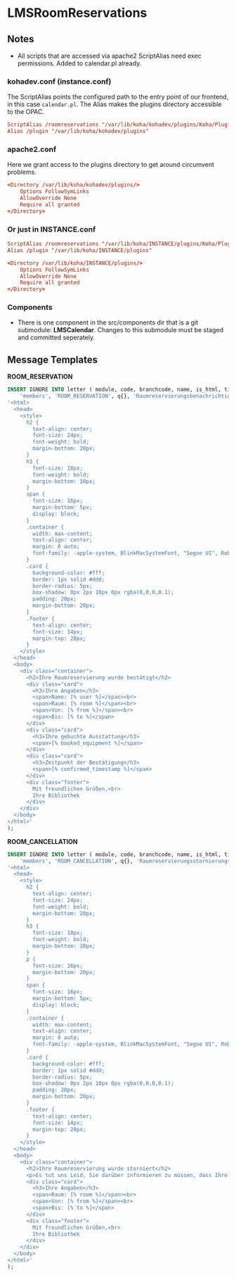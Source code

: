 # LMSRoomReservations

## Notes

- All scripts that are accessed via apache2 ScriptAlias need exec permissions. Added to calendar.pl already.

### kohadev.conf (instance.conf)

The ScriptAlias points the configured path to the entry point of our frontend, in this case `calendar.pl`.
The Alias makes the plugins directory accessible to the OPAC.

```conf
ScriptAlias /roomreservations "/var/lib/koha/kohadev/plugins/Koha/Plugin/Com/LMSCloud/RoomReservations/Opac/calendar.pl"
Alias /plugin "/var/lib/koha/kohadev/plugins"
```

### apache2.conf

Here we grant access to the plugins directory to get around circumvent problems.

```conf
<Directory /var/lib/koha/kohadev/plugins/>
    Options FollowSymLinks
    AllowOverride None
    Require all granted
</Directory>
```

### Or just in INSTANCE.conf

```conf
ScriptAlias /roomreservations "/var/lib/koha/INSTANCE/plugins/Koha/Plugin/Com/LMSCloud/RoomReservations/Opac/calendar.pl"
Alias /plugin "/var/lib/koha/INSTANCE/plugins"

<Directory /var/lib/koha/INSTANCE/plugins/>
    Options FollowSymLinks
    AllowOverride None
    Require all granted
</Directory>
```

### Components

- There is one component in the src/components dir that is a git submodule: **LMSCalendar**. Changes to this submodule must be staged and committed seperately.

<!--
### Translating

To generate the pot file we use `xgettext` and include all dirs, perl or JavaScript where translated strings show up.
It's important to include shorthands like `__`. Otherwise those strings will be skipped.

```bash
xgettext --output=com.lmscloud.roomreservations.pot --from-code=utf-8  --force-po --keyword=__ --keyword=this._i18n.gettext src/extensions/*.js src/views/*.js src/components/*.js Koha/Plugin/Com/LMSCloud/RoomReservations/Controllers/**/*.pm Koha/Plugin/Com/LMSCloud/RoomReservations/Lib/*.pm dynamically_added_strings.js
```

If the pot file is created we use `msginit` to create a po file for our locale.
Then we translate our strings within that po file.

```bash
msginit --input=com.lmscloud.roomreservations.pot --locale=de -o locales/de.po
```

### Dynamically added Strings

Sometimes we don't have strings in our Markup that can be parsed by xgettext.

#### Example

The render method within the LMSTable component translates dynamically added strings.

```JavaScript
${Object.keys(headers).map(
    (key) => html`<th scope="col">${this._i18n.gettext(key)}</th>`
)}
```

We could add an object as a map of the occurring strings or we could just use [dynamically_added_strings.md](https://github.com/LMSCloud/LMSRoomReservations/blob/tabula-rasa/dynamically_added_strings.md).

#### JS

To include the translations in our client-side code, we use `npx gulp translations` to run the parsing and conversion
to json. This uses `po2json@next`. The output format `mf` works but we have to append metadata in an empty key as the library doesn't add it for this format.

#### Updating translations

If want to add translations for new modules or fix the spelling in the source locale you just have to update the pot file with xgettext and then use Poedit to update the translations from the pot file **Translation -> Update from POT file**.

### Infuriating errors

#### Install hook weirdness

- If something goes wrong with the installer statements in the install hook, you will
  1. Get an error like this one `Calling 'install' died for plugin Koha::Plugin::Com::LMSCloud::RoomReservationsCompilation failed in require at /usr/share/perl/5.32/Module/Load.pm line 77.`.
  2. (Optionally) get other errors that lead you on a wrong path.
- Always validate your create statements **first** or you will regret it 2 hours down the line.
- Example: I had an excess comma on the last line of a create statement:

  ```sql
    CREATE TABLE $EQUIPMENT (
        `equipmentid` INT NOT NULL AUTO_INCREMENT,
        `equipmentname` VARCHAR(20) NOT NULL,
        `description` TEXT, -- equipment description to display in OPAC
        `image` TEXT, -- equipment image to display in OPAC
        `maxbookabletime` INT, -- the maximum timespan for a booking of this item
        PRIMARY KEY (equipmentid), -- THIS ONE!
    ) ENGINE=InnoDB DEFAULT CHARSET=utf8 COLLATE=utf8_unicode_ci;
  ```

  This produced the following errors:

  ```log
    Calling 'install' died for plugin Koha::Plugin::Com::LMSCloud::RoomReservations at /kohadevbox/koha/Koha/Plugins.pm line 246.
    Calling 'install' died for plugin Koha::Plugin::Com::LMSCloud::RoomReservationsCompilation failed in require at /usr/share/perl/5.32/Module/Load.pm line 77.
    Can't locate Koha/Plugin/Com/LMSCloud/RoomReservations/Controllers/Bookings in @INC (@INC contains: /kohadevbox/koha /kohadevbox/koha/lib /kohadevbox/qa-test-tools /etc/perl /usr/local/lib/aarch64-linux-gnu/perl/5.32.1 /usr/local/share/perl/5.32.1 /usr/lib/aarch64-linux-gnu/perl5/5.32 /usr/share/perl5 /usr/lib/aarch64-linux-gnu/perl-base /usr/lib/aarch64-linux-gnu/perl/5.32 /usr/share/perl/5.32 /usr/local/lib/site_perl /var/lib/koha/kohadev/plugins) at /usr/share/perl/5.32/Module/Load.pm line 77.
    ...
  ```

  Don't look at the **files it can't locate**, that's (most likely) **not** the source of your problems.

#### Requesting the wrong endpoint

- If you see these errors popping up

  ```log
    [2023/01/18 15:19:42] [WARN] ERROR: Unsupported method history at /kohadevbox/koha/Koha/Logger.pm line 135.
    [2023/01/18 15:19:42] [ERROR] Can't use an undefined value as an ARRAY reference at template mojo/debug.h
    tml.ep line 288.
    Context:
      283:               </div>
      284:               <div class="tap tap-border-top">tap for more</div>
      285:             </div>
      286:           </div>
  ```

  you **likely** didn't request the endpoint, you think you did.
- Check your AJAX or whatever you use for the requests to hit the endpoint/method you intended.

-->

## Message Templates

**ROOM_RESERVATION**

```sql
INSERT IGNORE INTO letter ( module, code, branchcode, name, is_html, title, message_transport_type, lang, content ) VALUES (
    'members', 'ROOM_RESERVATION', q{}, 'Raumreservierungsbenachrichtigung', 1, 'Reservierung eines Raumes', 'email', 'default',
'<html>
  <head>
    <style>
      h2 {
        text-align: center;
        font-size: 24px;
        font-weight: bold;
        margin-bottom: 20px;
      }
      h3 {
        font-size: 18px;
        font-weight: bold;
        margin-bottom: 10px;
      }
      span {
        font-size: 16px;
        margin-bottom: 5px;
        display: block;
      }
      .container {
        width: max-content;
        text-align: center;
        margin: 0 auto;
        font-family: -apple-system, BlinkMacSystemFont, "Segoe UI", Roboto, Oxygen, Ubuntu, Cantarell, "Open Sans", "Helvetica Neue", sans-serif;
      }
      .card {
        background-color: #fff;
        border: 1px solid #ddd;
        border-radius: 5px;
        box-shadow: 0px 2px 10px 0px rgba(0,0,0,0.1);
        padding: 20px;
        margin-bottom: 20px;
      }
      .footer {
        text-align: center;
        font-size: 14px;
        margin-top: 20px;
      }
    </style>
  </head>
  <body>
    <div class="container">
      <h2>Ihre Raumreservierung wurde bestätigt</h2>
      <div class="card">
        <h3>Ihre Angaben</h3>
        <span>Name: [% user %]</span><br>
        <span>Raum: [% room %]</span><br>
        <span>Von: [% from %]</span><br>
        <span>Bis: [% to %]</span>
      </div>
      <div class="card">
        <h3>Ihre gebuchte Ausstattung</h3>
        <span>[% booked_equipment %]</span>
      </div>
      <div class="card">
        <h3>Zeitpunkt der Bestätigung</h3>
        <span>[% confirmed_timestamp %]</span>
      </div>
      <div class="footer">
        Mit freundlichen Grüßen,<br>
        Ihre Bibliothek
      </div>
    </div>
  </body>
</html>'
);
```

**ROOM_CANCELLATION**

```sql
INSERT IGNORE INTO letter ( module, code, branchcode, name, is_html, title, message_transport_type, lang, content ) VALUES (
    'members', 'ROOM_CANCELLATION', q{}, 'Raumreservierungsstornierungsbenachrichtigung', 1, 'Stornierung der Reservierung eines Raumes', 'email', 'default',
'<html>
  <head>
    <style>
      h2 {
        text-align: center;
        font-size: 24px;
        font-weight: bold;
        margin-bottom: 20px;
      }
      h3 {
        font-size: 18px;
        font-weight: bold;
        margin-bottom: 10px;
      }
      p {
        font-size: 16px;
        margin-bottom: 20px;
      }
      span {
        font-size: 16px;
        margin-bottom: 5px;
        display: block;
      }
      .container {
        width: max-content;
        text-align: center;
        margin: 0 auto;
        font-family: -apple-system, BlinkMacSystemFont, "Segoe UI", Roboto, Oxygen, Ubuntu, Cantarell, "Open Sans", "Helvetica Neue", sans-serif;
      }
      .card {
        background-color: #fff;
        border: 1px solid #ddd;
        border-radius: 5px;
        box-shadow: 0px 2px 10px 0px rgba(0,0,0,0.1);
        padding: 20px;
        margin-bottom: 20px;
      }
      .footer {
        text-align: center;
        font-size: 14px;
        margin-top: 20px;
      }
    </style>
  </head>
  <body>
    <div class="container">
      <h2>Ihre Raumreservierung wurde storniert</h2>
      <p>Es tut uns Leid, Sie darüber informieren zu müssen, dass Ihre Reservierung storniert werden musste.</p>
      <div class="card">
        <h3>Ihre Angaben</h3>
        <span>Raum: [% room %]</span><br>
        <span>Von: [% from %]</span><br>
        <span>Bis: [% to %]</span>
      </div>
      <div class="footer">
        Mit freundlichen Grüßen,<br>
        Ihre Bibliothek
      </div>
    </div>
  </body>
</html>'
);
```
